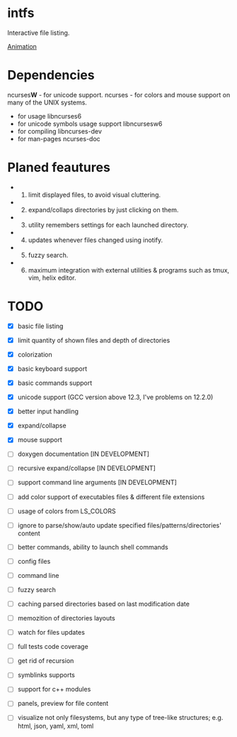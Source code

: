# intfs
Interactive file listing.

[Animation](https://github.com/serkosal/intfl/blob/main/demo.mp4?raw=true)



# Dependencies
ncurses**W** - for unicode support.
ncurses      - for colors and mouse support on many of the UNIX systems. 

- for usage libncurses6 
- for unicode symbols usage support libncursesw6 
- for compiling libncurses-dev 
- for man-pages ncurses-doc

# Planed feautures

- 1. limit displayed files, to avoid visual cluttering.
- 2. expand/collaps directories by just clicking on them.
- 3. utility remembers settings for each launched directory.
- 4. updates whenever files changed using inotify.
- 5. fuzzy search.
- 6. maximum integration with external utilities & programs such as tmux, vim, helix editor.

# TODO

 - [x] basic file listing
 - [x] limit quantity of shown files and depth of directories 
 - [x] colorization
 - [x] basic keyboard support
 - [x] basic commands support

 - [x] unicode support (GCC version above 12.3, I've problems on 12.2.0)
 - [x] better input handling
 - [x] expand/collapse
 - [x] mouse support
 - [ ] doxygen documentation [IN DEVELOPMENT]
 - [ ] recursive expand/collapse [IN DEVELOPMENT]
 - [ ] support command line arguments [IN DEVELOPMENT]
 - [ ] add color support of executables files & different file extensions
 - [ ] usage of colors from LS_COLORS
 - [ ] ignore to parse/show/auto update specified files/patterns/directories' content


 - [ ] better commands, ability to launch shell commands

 - [ ] config files
 - [ ] command line
 - [ ] fuzzy search 
 - [ ] caching parsed directories based on last modification date
 - [ ] memozition of directories layouts
 - [ ] watch for files updates
 - [ ] full tests code coverage

 - [ ] get rid of recursion
 - [ ] symblinks supports 
 - [ ] support for c++ modules
 - [ ] panels, preview for file content

 - [ ] visualize not only filesystems, but any type of tree-like structures;
       e.g. html, json, yaml, xml, toml 
